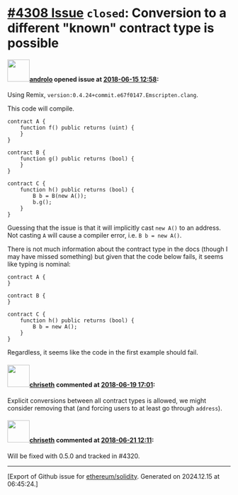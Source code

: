 # [\#4308 Issue](https://github.com/ethereum/solidity/issues/4308) `closed`: Conversion to a different "known" contract type is possible

#### <img src="https://avatars.githubusercontent.com/u/2809499?u=85c557e8e011e3e40e6c011ee71bcf8785d1ac2b&v=4" width="50">[androlo](https://github.com/androlo) opened issue at [2018-06-15 12:58](https://github.com/ethereum/solidity/issues/4308):

Using Remix, `version:0.4.24+commit.e67f0147.Emscripten.clang`.

This code will compile.

```
contract A {
    function f() public returns (uint) {
    }
}

contract B {
    function g() public returns (bool) {
    }
}

contract C {
    function h() public returns (bool) {
        B b = B(new A());
        b.g();
    }
}
```
Guessing that the issue is that it will implicitly cast `new A()` to an address. Not casting `A` will cause a compiler error, i.e. `B b = new A()`.

There is not much information about the contract type in the docs (though I may have missed something) but given that the code below fails, it seems like typing is nominal:

```
contract A {
}

contract B {
}

contract C {
    function h() public returns (bool) {
        B b = new A();
    }
}
```

Regardless, it seems like the code in the first example should fail.

#### <img src="https://avatars.githubusercontent.com/u/9073706?v=4" width="50">[chriseth](https://github.com/chriseth) commented at [2018-06-19 17:01](https://github.com/ethereum/solidity/issues/4308#issuecomment-398471986):

Explicit conversions between all contract types is allowed, we might consider removing that (and forcing users to at least go through `address`).

#### <img src="https://avatars.githubusercontent.com/u/9073706?v=4" width="50">[chriseth](https://github.com/chriseth) commented at [2018-06-21 12:11](https://github.com/ethereum/solidity/issues/4308#issuecomment-399082149):

Will be fixed with 0.5.0 and tracked in #4320.


-------------------------------------------------------------------------------



[Export of Github issue for [ethereum/solidity](https://github.com/ethereum/solidity). Generated on 2024.12.15 at 06:45:24.]
